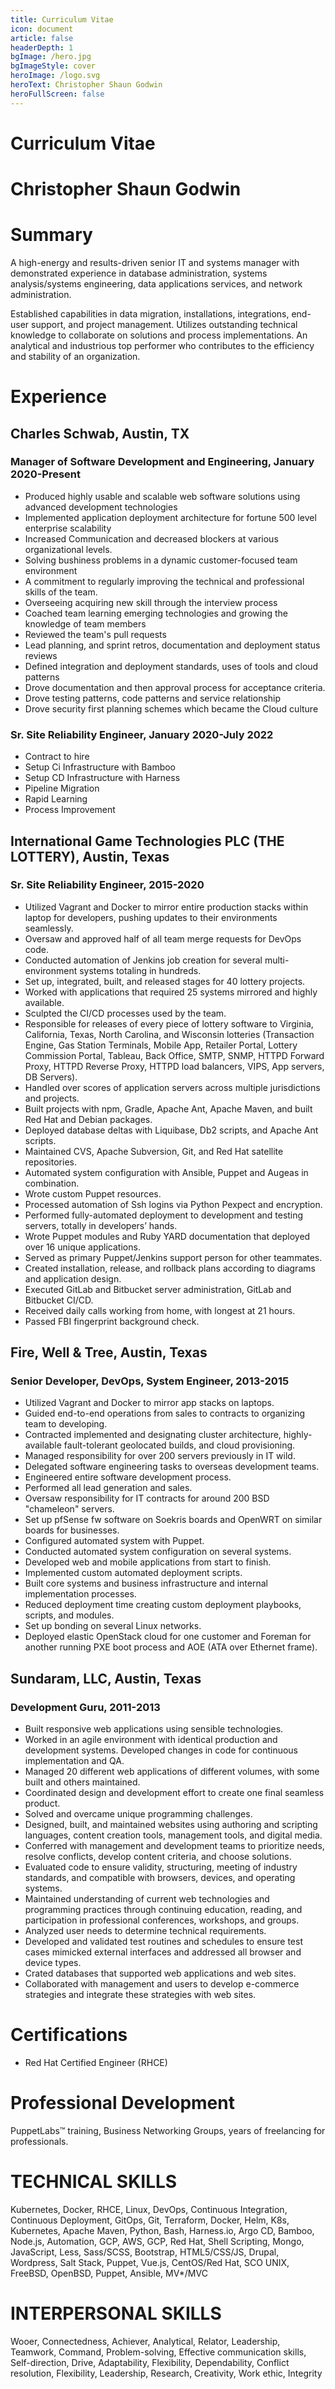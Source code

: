 ```yaml
---
title: Curriculum Vitae
icon: document
article: false
headerDepth: 1
bgImage: /hero.jpg
bgImageStyle: cover
heroImage: /logo.svg
heroText: Christopher Shaun Godwin
heroFullScreen: false
---
```

# Curriculum Vitae

# Christopher Shaun Godwin

# Summary
A high-energy and results-driven senior IT and systems manager with demonstrated experience in database
administration, systems analysis/systems engineering, data applications services, and network administration.

Established capabilities in data migration, installations, integrations, end-user support, and project management.
Utilizes outstanding technical knowledge to collaborate on solutions and process implementations. An analytical
and industrious top performer who contributes to the efficiency and stability of an organization.

# Experience
## Charles Schwab, Austin, TX
### Manager of Software Development and Engineering, January 2020-Present
* Produced highly usable and scalable web software solutions using advanced development technologies
* Implemented application deployment architecture for fortune 500 level enterprise scalability
* Increased Communication and decreased blockers at various organizational levels.
* Solving bushiness problems in a dynamic customer-focused team environment
* A commitment to regularly improving the technical and professional skills of the team.
* Overseeing acquiring new skill through the interview process
* Coached team learning emerging technologies and growing the knowledge of team members
* Reviewed the team's pull requests
* Lead planning, and sprint retros, documentation and deployment status reviews
* Defined integration and deployment standards, uses of tools and cloud patterns
* Drove documentation and then approval process for acceptance criteria.
* Drove testing patterns, code patterns and service relationship
* Drove security first planning schemes which became the Cloud culture

### Sr. Site Reliability Engineer, January 2020-July 2022
* Contract to hire
* Setup Ci Infrastructure with Bamboo
* Setup CD Infrastructure with Harness
* Pipeline Migration
* Rapid Learning
* Process Improvement

## International Game Technologies PLC (THE LOTTERY), Austin, Texas
### Sr. Site Reliability Engineer, 2015-2020
* Utilized Vagrant and Docker to mirror entire production stacks within laptop for developers, pushing updates to their environments seamlessly.
* Oversaw and approved half of all team merge requests for DevOps code.
* Conducted automation of Jenkins job creation for several multi-environment systems totaling in hundreds.
* Set up, integrated, built, and released stages for 40 lottery projects.
* Worked with applications that required 25 systems mirrored and highly available.
* Sculpted the CI/CD processes used by the team.
* Responsible for releases of every piece of lottery software to Virginia, California, Texas, North Carolina, and Wisconsin lotteries (Transaction Engine, Gas Station Terminals, Mobile App, Retailer Portal, Lottery Commission Portal, Tableau, Back Office, SMTP, SNMP, HTTPD Forward Proxy, HTTPD Reverse Proxy, HTTPD load balancers, VIPS, App servers, DB Servers).
* Handled over scores of application servers across multiple jurisdictions and projects.
* Built projects with npm, Gradle, Apache Ant, Apache Maven, and built Red Hat and Debian packages.
* Deployed database deltas with Liquibase, Db2 scripts, and Apache Ant scripts.
* Maintained CVS, Apache Subversion, Git, and Red Hat satellite repositories.
* Automated system configuration with Ansible, Puppet and Augeas in combination.
* Wrote custom Puppet resources.
* Processed automation of Ssh logins via Python Pexpect and encryption.
* Performed fully-automated deployment to development and testing servers, totally in developers’ hands.
* Wrote Puppet modules and Ruby YARD documentation that deployed over 16 unique applications.
* Served as primary Puppet/Jenkins support person for other teammates.
* Created installation, release, and rollback plans according to diagrams and application design.
* Executed GitLab and Bitbucket server administration, GitLab and Bitbucket CI/CD.
* Received daily calls working from home, with longest at 21 hours.
* Passed FBI fingerprint background check.

## Fire, Well & Tree, Austin, Texas
### Senior Developer, DevOps, System Engineer, 2013-2015
* Utilized Vagrant and Docker to mirror app stacks on laptops.
* Guided end-to-end operations from sales to contracts to organizing team to developing.
* Contracted implemented and designating cluster architecture, highly-available fault-tolerant geolocated builds, and cloud provisioning.
* Managed responsibility for over 200 servers previously in IT wild.
* Delegated software engineering tasks to overseas development teams.
* Engineered entire software development process.
* Performed all lead generation and sales.
* Oversaw responsibility for IT contracts for around 200 BSD "chameleon" servers.
* Set up pfSense fw software on Soekris boards and OpenWRT on similar boards for businesses.
* Configured automated system with Puppet.
* Conducted automated system configuration on several systems.
* Developed web and mobile applications from start to finish.
* Implemented custom automated deployment scripts.
* Built core systems and business infrastructure and internal implementation processes.
* Reduced deployment time creating custom deployment playbooks, scripts, and modules.
* Set up bonding on several Linux networks.
* Deployed elastic OpenStack cloud for one customer and Foreman for another running PXE boot process and AOE (ATA over Ethernet frame).

## Sundaram, LLC, Austin, Texas
### Development Guru, 2011-2013
* Built responsive web applications using sensible technologies.
* Worked in an agile environment with identical production and development systems. Developed changes in code for continuous implementation and QA.
* Managed 20 different web applications of different volumes, with some built and others maintained.
* Coordinated design and development effort to create one final seamless product.
* Solved and overcame unique programming challenges.
* Designed, built, and maintained websites using authoring and scripting languages, content creation tools, management tools, and digital media.
* Conferred with management and development teams to prioritize needs, resolve conflicts, develop content criteria, and choose solutions.
* Evaluated code to ensure validity, structuring, meeting of industry standards, and compatible with browsers, devices, and operating systems.
* Maintained understanding of current web technologies and programming practices through continuing education, reading, and participation in professional conferences, workshops, and groups.
* Analyzed user needs to determine technical requirements.
* Developed and validated test routines and schedules to ensure test cases mimicked external interfaces and addressed all browser and device types.
* Crated databases that supported web applications and web sites.
* Collaborated with management and users to develop e-commerce strategies and integrate these strategies with web sites.

# Certifications
* Red Hat Certified Engineer (RHCE)

# Professional Development
PuppetLabs™ training, Business Networking Groups, years of freelancing for professionals.

# TECHNICAL SKILLS
Kubernetes, Docker, RHCE, Linux, DevOps, Continuous Integration, Continuous Deployment, GitOps, Git, Terraform, Docker, Helm, K8s, Kubernetes,
Apache Maven, Python, Bash, Harness.io, Argo CD, Bamboo, Node.js, Automation, GCP, AWS, GCP, Red Hat, Shell Scripting, Mongo, JavaScript, Less,
Sass/SCSS, Bootstrap, HTML5/CSS/JS, Drupal, Wordpress, Salt Stack, Puppet, Vue.js, CentOS/Red Hat, SCO UNIX, FreeBSD, OpenBSD, Puppet, Ansible, MV*/MVC

# INTERPERSONAL SKILLS
Wooer, Connectedness, Achiever, Analytical, Relator, Leadership, Teamwork, Command, Problem-solving, Effective communication skills, Self-direction, Drive, Adaptability, Flexibility, Dependability, Conflict resolution, Flexibility, Leadership, Research, Creativity, Work ethic, Integrity